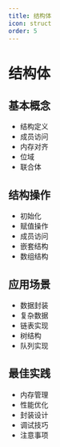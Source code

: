 ```yaml
---
title: 结构体
icon: struct
order: 5
---
```


# 结构体

## 基本概念
- 结构定义
- 成员访问
- 内存对齐
- 位域
- 联合体

## 结构操作
- 初始化
- 赋值操作
- 成员访问
- 嵌套结构
- 数组结构

## 应用场景
- 数据封装
- 复杂数据
- 链表实现
- 树结构
- 队列实现

## 最佳实践
- 内存管理
- 性能优化
- 封装设计
- 调试技巧
- 注意事项
